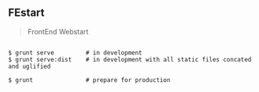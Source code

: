 ## FEstart
> FrontEnd Webstart

```

$ grunt serve         # in development
$ grunt serve:dist    # in development with all static files concated and uglified

$ grunt               # prepare for production
```